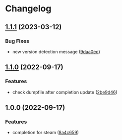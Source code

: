 # Changelog

## [1.1.1](https://github.com/joke/zim-steampipe/compare/v1.1.0...v1.1.1) (2023-03-12)


### Bug Fixes

* new version detection message ([9daa0ed](https://github.com/joke/zim-steampipe/commit/9daa0edb41a8e0cf25d0ee29e2b191142d8f9512))

## [1.1.0](https://github.com/joke/zim-steampipe/compare/v1.0.0...v1.1.0) (2022-09-17)


### Features

* check dumpfile after completion update ([2be9d46](https://github.com/joke/zim-steampipe/commit/2be9d4610417d422cc4e9cade5e6e5931c51aff5))

## 1.0.0 (2022-09-17)


### Features

* completion for steam ([8a4c659](https://github.com/joke/zim-steampipe/commit/8a4c65957e8e249d06b4c6b4983f613e15fcd768))
